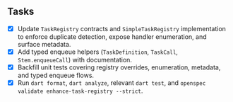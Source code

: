 ## Tasks
- [x] Update `TaskRegistry` contracts and `SimpleTaskRegistry` implementation to enforce duplicate detection, expose handler enumeration, and surface metadata.
- [x] Add typed enqueue helpers (`TaskDefinition`, `TaskCall`, `Stem.enqueueCall`) with documentation.
- [x] Backfill unit tests covering registry overrides, enumeration, metadata, and typed enqueue flows.
- [x] Run `dart format`, `dart analyze`, relevant `dart test`, and `openspec validate enhance-task-registry --strict`.
